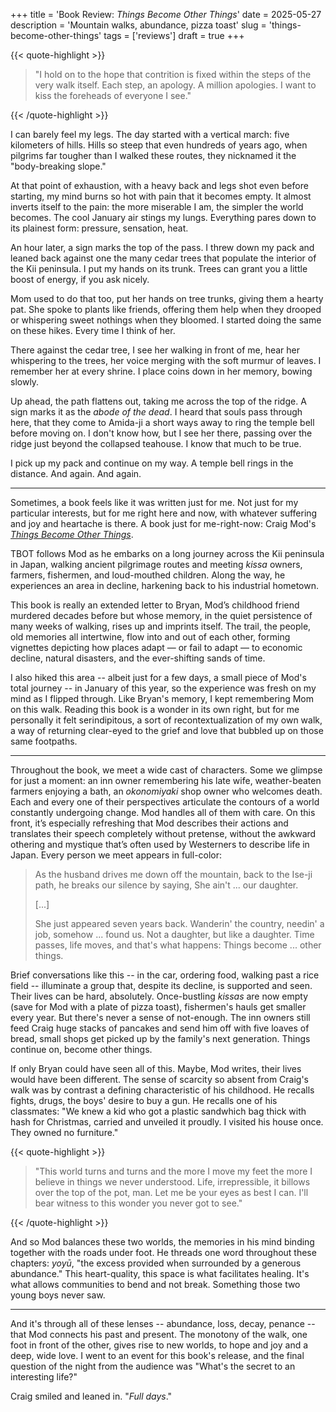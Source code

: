 +++
title = 'Book Review: _Things Become Other Things_'
date = 2025-05-27
description = 'Mountain walks, abundance, pizza toast'
slug = 'things-become-other-things'
tags = ['reviews']
draft = true
+++

{{< quote-highlight >}}

> "I hold on to the hope that contrition is fixed within the steps of the very walk itself. Each step, an apology. A million apologies. I want to kiss the foreheads of everyone I see."

{{< /quote-highlight >}}

I can barely feel my legs. The day started with a vertical march: five kilometers of hills. Hills so steep that even hundreds of years ago, when pilgrims far tougher than I walked these routes, they nicknamed it the "body-breaking slope."

At that point of exhaustion, with a heavy back and legs shot even before starting, my mind burns so hot with pain that it becomes empty. It almost inverts itself to the pain: the more miserable I am, the simpler the world becomes. The cool January air stings my lungs. Everything pares down to its plainest form: pressure, sensation, heat.

An hour later, a sign marks the top of the pass. I threw down my pack and leaned back against one the many cedar trees that populate the interior of the Kii peninsula. I put my hands on its trunk. Trees can grant you a little boost of energy, if you ask nicely.

Mom used to do that too, put her hands on tree trunks, giving them a hearty pat. She spoke to plants like friends, offering them help when they drooped or whispering sweet nothings when they bloomed. I started doing the same on these hikes. Every time I think of her.

There against the cedar tree, I see her walking in front of me, hear her whispering to the trees, her voice merging with the soft murmur of leaves. I remember her at every shrine. I place coins down in her memory, bowing slowly.

Up ahead, the path flattens out, taking me across the top of the ridge. A sign marks it as the _abode of the dead_. I heard that souls pass through here, that they come to Amida-ji a short ways away to ring the temple bell before moving on. I don't know how, but I see her there, passing over the ridge just beyond the collapsed teahouse. I know that much to be true.

I pick up my pack and continue on my way. A temple bell rings in the distance. And again. And again.

---

Sometimes, a book feels like it was written just for me. Not just for my particular interests, but for me right here and now, with whatever suffering and joy and heartache is there. A book just for me-right-now: Craig Mod's [_Things Become Other Things_](https://bookshop.org/a/97650/9780593732540).

TBOT follows Mod as he embarks on a long journey across the Kii peninsula in Japan, walking ancient pilgrimage routes and meeting _kissa_ owners, farmers, fishermen, and loud-mouthed children. Along the way, he experiences an area in decline, harkening back to his industrial hometown.

This book is really an extended letter to Bryan, Mod’s childhood friend murdered decades before but whose memory, in the quiet persistence of many weeks of walking, rises up and imprints itself. The trail, the people, old memories all intertwine, flow into and out of each other, forming vignettes depicting how places adapt — or fail to adapt — to economic decline, natural disasters, and the ever-shifting sands of time.

I also hiked this area -- albeit just for a few days, a small piece of Mod's total journey -- in January of this year, so the experience was fresh on my mind as I flipped through. Like Bryan's memory, I kept remembering Mom on this walk. Reading this book is a wonder in its own right, but for me personally it felt serindipitous, a sort of recontextualization of my own walk, a way of returning clear-eyed to the grief and love that bubbled up on those same footpaths.

---

Throughout the book, we meet a wide cast of characters. Some we glimpse for just a moment: an inn owner remembering his late wife, weather-beaten farmers enjoying a bath, an _okonomiyaki_ shop owner who welcomes death. Each and every one of their perspectives articulate the contours of a world constantly undergoing change. Mod handles all of them with care. On this front, it’s especially refreshing that Mod describes their actions and translates their speech completely without pretense, without the awkward othering and mystique that’s often used by Westerners to describe life in Japan. Every person we meet appears in full-color:

> As the husband drives me down off the mountain, back to the Ise-ji path, he breaks our silence by saying, She ain't ... our daughter.
>
> [...]
>
> She just appeared seven years back. Wanderin' the country, needin' a job, somehow ... found us. Not a daughter, but like a daughter. Time passes, life moves, and that's what happens: Things become ... other things.

Brief conversations like this -- in the car, ordering food, walking past a rice field -- illuminate a group that, despite its decline, is supported and seen. Their lives can be hard, absolutely. Once-bustling _kissas_ are now empty (save for Mod with a plate of pizza toast), fishermen's hauls get smaller every year. But there's never a sense of not-enough. The inn owners still feed Craig huge stacks of pancakes and send him off with five loaves of bread, small shops get picked up by the family's next generation. Things continue on, become other things.

If only Bryan could have seen all of this. Maybe, Mod writes, their lives would have been different. The sense of scarcity so absent from Craig's walk was by contrast a defining characteristic of his childhood. He recalls fights, drugs, the boys' desire to buy a gun. He recalls one of his classmates: "We knew a kid who got a plastic sandwhich bag thick with hash for Christmas, carried and unveiled it proudly. I visited his house once. They owned no furniture."

{{< quote-highlight >}}

> "This world turns and turns and the more I move my feet the more I believe in things we never understood. Life, irrepressible, it billows over the top of the pot, man. Let me be your eyes as best I can. I'll bear witness to this wonder you never got to see."

{{< /quote-highlight >}}

And so Mod balances these two worlds, the memories in his mind binding together with the roads under foot. He threads one word throughout these chapters: _yoyū_, "the excess provided when surrounded by a generous abundance." This heart-quality, this space is what facilitates healing. It's what allows communities to bend and not break. Something those two young boys never saw.

---

And it's through all of these lenses -- abundance, loss, decay, penance -- that Mod connects his past and present. The monotony of the walk, one foot in front of the other, gives rise to new worlds, to hope and joy and a deep, wide love. I went to an event for this book's release, and the final question of the night from the audience was "What's the secret to an interesting life?"

Craig smiled and leaned in. "_Full days_."

<!-- > When all you feel are deficiencies, accepting love from a person or even a place is like trying to fart yourself to the moon.

---

> The whole thing, an ascetic practice. I even shave my head like some performative mendicant, one who lives off stories as alms.

---

> I can write all this down and you still won't understand.

---

> As a trade, he tells me that his beautiful wife is dead. He misses her _tonkatsu_ pork chops. He uses her shampoo on his head of thick curls. Still whispers goodnight to her as he shuts the inn up for the day. The more he speaks, the more he drinks. He sidles up, thigh-against-thigh, holds forth at length. Outside, the rain comes down in sheets. Fills the room with storm energy. You got a real shit sandwich for weather, he says with a savage grin, pouring himself another drink.

> The owner has seen much, moves in unexpected ways, carries someone else's name. His wife is gone. His head smells of flowers. Whiskey on the breath, he laughs loud and hard and has traveled far from who he once was. -->
